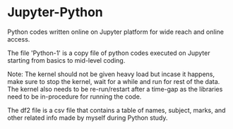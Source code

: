 # Jupyter-Python
Python codes written online on Jupyter platform for wide reach and online access.

The file 'Python-1' is a copy file of python codes executed on Jupyter starting from basics to mid-level coding.

Note: The kernel should not be given heavy load but incase it happens, make sure to stop the kernel, wait for a while and run for rest of the data. The kernel also needs to be 
re-run/restart after a time-gap as the libraries need to be in-procedure for running the code.

The df2 file is a csv file that contains a table of names, subject, marks, and other related info made by myself during Python study.
